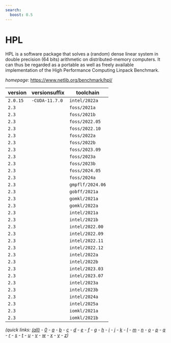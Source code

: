 ```yaml
---
search:
  boost: 0.5
---
```

# HPL

HPL is a software package that solves a (random) dense linear system in double precision (64 bits)  arithmetic on distributed-memory computers. It can thus be regarded as a portable as well as freely available  implementation of the High Performance Computing Linpack Benchmark.

*homepage*: <https://www.netlib.org/benchmark/hpl/>

version | versionsuffix | toolchain
--------|---------------|----------
``2.0.15`` | ``-CUDA-11.7.0`` | ``intel/2022a``
``2.3`` |  | ``foss/2021a``
``2.3`` |  | ``foss/2021b``
``2.3`` |  | ``foss/2022.05``
``2.3`` |  | ``foss/2022.10``
``2.3`` |  | ``foss/2022a``
``2.3`` |  | ``foss/2022b``
``2.3`` |  | ``foss/2023.09``
``2.3`` |  | ``foss/2023a``
``2.3`` |  | ``foss/2023b``
``2.3`` |  | ``foss/2024.05``
``2.3`` |  | ``foss/2024a``
``2.3`` |  | ``gmpflf/2024.06``
``2.3`` |  | ``gobff/2021a``
``2.3`` |  | ``gomkl/2021a``
``2.3`` |  | ``gomkl/2022a``
``2.3`` |  | ``intel/2021a``
``2.3`` |  | ``intel/2021b``
``2.3`` |  | ``intel/2022.00``
``2.3`` |  | ``intel/2022.09``
``2.3`` |  | ``intel/2022.11``
``2.3`` |  | ``intel/2022.12``
``2.3`` |  | ``intel/2022a``
``2.3`` |  | ``intel/2022b``
``2.3`` |  | ``intel/2023.03``
``2.3`` |  | ``intel/2023.07``
``2.3`` |  | ``intel/2023a``
``2.3`` |  | ``intel/2023b``
``2.3`` |  | ``intel/2024a``
``2.3`` |  | ``intel/2025a``
``2.3`` |  | ``iomkl/2021a``
``2.3`` |  | ``iomkl/2021b``


*(quick links: [(all)](../index.md) - [0](../0/index.md) - [a](../a/index.md) - [b](../b/index.md) - [c](../c/index.md) - [d](../d/index.md) - [e](../e/index.md) - [f](../f/index.md) - [g](../g/index.md) - [h](../h/index.md) - [i](../i/index.md) - [j](../j/index.md) - [k](../k/index.md) - [l](../l/index.md) - [m](../m/index.md) - [n](../n/index.md) - [o](../o/index.md) - [p](../p/index.md) - [q](../q/index.md) - [r](../r/index.md) - [s](../s/index.md) - [t](../t/index.md) - [u](../u/index.md) - [v](../v/index.md) - [w](../w/index.md) - [x](../x/index.md) - [y](../y/index.md) - [z](../z/index.md))*

